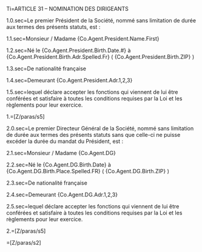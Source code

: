 Ti=ARTICLE 31 – NOMINATION DES DIRIGEANTS

1.0.sec=Le premier Président de la Société, nommé sans limitation de durée aux termes des présents statuts, est :

1.1.sec=Monsieur / Madame {Co.Agent.President.Name.First}

1.2.sec=Né le {Co.Agent.President.Birth.Date.#} à {Co.Agent.President.Birth.Adr.Spelled.Fr} ( {Co.Agent.President.Birth.ZIP} )

1.3.sec=De nationalité française

1.4.sec=Demeurant {Co.Agent.President.Adr.1,2,3}

1.5.sec=lequel déclare accepter les fonctions qui viennent de lui être conférées et satisfaire à toutes les conditions requises par la Loi et les règlements pour leur exercice.

1.=[Z/paras/s5]

2.0.sec=Le premier Directeur Général de la Société, nommé sans limitation de durée aux termes des présents statuts sans que celle-ci ne puisse excéder la durée du mandat du Président, est :

2.1.sec=Monsieur / Madame {Co.Agent.DG}

2.2.sec=Né le {Co.Agent.DG.Birth.Date} à {Co.Agent.DG.Birth.Place.Spelled.FR} ( {Co.Agent.DG.Birth.ZIP} )

2.3.sec=De nationalité française

2.4.sec=Demeurant {Co.Agent.DG.Adr.1,2,3}

2.5.sec=lequel déclare accepter les fonctions qui viennent de lui être conférées et satisfaire à toutes les conditions requises par la Loi et les règlements pour leur exercice.

2.=[Z/paras/s5]

=[Z/paras/s2]